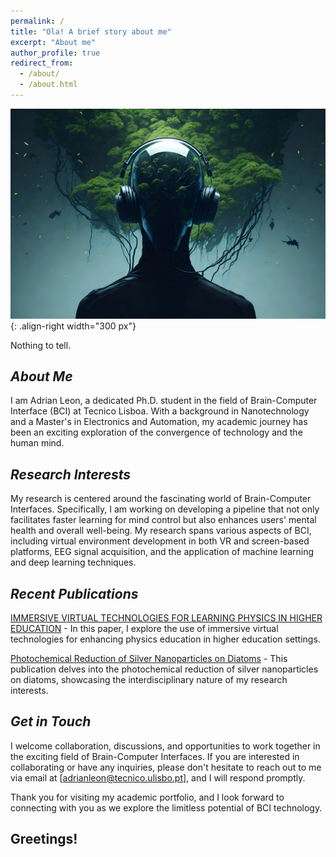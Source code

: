 ```yaml
---
permalink: /
title: "Ola! A brief story about me"
excerpt: "About me"
author_profile: true
redirect_from: 
  - /about/
  - /about.html
---
```


![Illustration combining BCI and nature environment](images/Headset-nature.png){: .align-right width="300 px"}

Nothing to tell.


*About Me*
------

I am Adrian Leon, a dedicated Ph.D. student in the field of Brain-Computer Interface (BCI) at Tecnico Lisboa. With a background in Nanotechnology and a Master's in Electronics and Automation, my academic journey has been an exciting exploration of the convergence of technology and the human mind.


*Research Interests*
------

My research is centered around the fascinating world of Brain-Computer Interfaces. 
Specifically, I am working on developing a pipeline that not only facilitates faster learning for mind control but also enhances users' mental health and overall well-being. 
My research spans various aspects of BCI, including virtual environment development in both VR and screen-based platforms, EEG signal acquisition, and the application of machine learning and deep learning techniques.


*Recent Publications*
------

[IMMERSIVE VIRTUAL TECHNOLOGIES FOR LEARNING PHYSICS IN HIGHER EDUCATION](https://library.iated.org/view/OLMEDO2022IMM) - In this paper, I explore the use of immersive virtual technologies for enhancing physics education in higher education settings.

[Photochemical Reduction of Silver Nanoparticles on Diatoms](https://www.mdpi.com/1660-3397/21/3/185) - This publication delves into the photochemical reduction of silver nanoparticles on diatoms, showcasing the interdisciplinary nature of my research interests.



*Get in Touch*
------

I welcome collaboration, discussions, and opportunities to work together in the exciting field of Brain-Computer Interfaces. If you are interested in collaborating or have any inquiries, please don't hesitate to reach out to me via email at [adrianleon@tecnico.ulisbo.pt], and I will respond promptly.

Thank you for visiting my academic portfolio, and I look forward to connecting with you as we explore the limitless potential of BCI technology.


Greetings!
------
